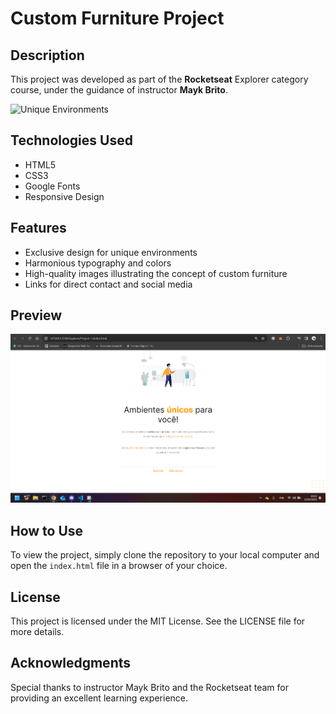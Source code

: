 # Custom Furniture Project

## Description
This project was developed as part of the **Rocketseat** Explorer category course, under the guidance of instructor **Mayk Brito**.

![Unique Environments](./Images/image1-preview.jpg)

## Technologies Used
- HTML5
- CSS3
- Google Fonts
- Responsive Design

## Features
- Exclusive design for unique environments
- Harmonious typography and colors
- High-quality images illustrating the concept of custom furniture
- Links for direct contact and social media

## Preview
![Custom Furniture Project Web Page](./Images/Preview.png)

## How to Use
To view the project, simply clone the repository to your local computer and open the `index.html` file in a browser of your choice.

## License
This project is licensed under the MIT License. See the LICENSE file for more details.

## Acknowledgments
Special thanks to instructor Mayk Brito and the Rocketseat team for providing an excellent learning experience.